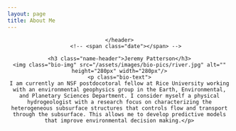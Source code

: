 ```yaml
---
layout: page
title: About Me
---
```

<!-- Global site tag (gtag.js) - Google Analytics -->
<script async src="https://www.googletagmanager.com/gtag/js?id=UA-146764207-1"></script>
<script>
  window.dataLayer = window.dataLayer || [];
  function gtag(){dataLayer.push(arguments);}
  gtag('js', new Date());

  gtag('config', 'UA-146764207-1');
</script>


<!-- Post -->
<section class="post">
    <header class="major">

    </header>
        <!-- <span class="date"></span> -->
        
    <h3 class="name-header">Jeremy Patterson</h3>
    <img class="bio-img" src="/assets/images/bio-pics/river.jpg" alt="" height="280px" width="280px"/>
    <p class="bio-text">
    I am currently an NSF postdocotoral fellow at Rice University working with an environmental geophysics group in the Earth, Environmental, and Planetary Sciences Department. I consider myself a physical hydrogeologist with a research focus on characterizing the heterogeneous subsurface structures that controls flow and transport through the subsurface. This allows me to develop predictive models that improve environmental decision making.</p>

</section>

